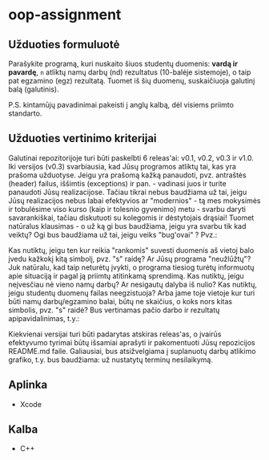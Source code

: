 # oop-assignment

## Užduoties formuluotė
Parašykite programą, kuri nuskaito šiuos studentų duomenis: <strong>vardą ir pavardę</strong>,
`n` atliktų namų darbų (nd) rezultatus (10-balėje sistemoje), o taip pat egzamino (egz) rezultatą.
Tuomet iš šių duomenų, suskaičiuoja galutinį balą (galutinis).

P.S. kintamūjų pavadinimai pakeisti į anglų kalbą, dėl visiems priimto standarto.

## Užduoties vertinimo kriterijai
Galutinai repozitorijoje turi būti paskelbti 6 releas'ai: v0.1, v0.2, v0.3 ir v1.0.
Iki versijos (v0.3) svarbiausia, kad Jūsų programos atliktų tai, kas yra prašoma užduotyse. Jeigu yra prašomą kažką panaudoti, pvz. antraštės (header) failus, iššimtis (exceptions) ir pan. - vadinasi juos ir turite panaudoti Jūsų realizacijose. Tačiau tikrai nebus baudžiama už tai, jeigu Jūsų realizacijos nebus labai efektyvios ar "modernios" - tą mes mokysimės ir tobulėsime viso kurso (kaip ir tolesnio gyvenimo) metu - svarbu daryti savarankiškai, tačiau diskutuoti su kolegomis ir dėstytojais drąsiai!
Tuomet natūralus klausimas - o už ką gi bus baudžiama, jeigu yra svarbu tik kad veiktų? Ogi bus baudžiama už tai, jeigu veiks "bug'ovai" ? Pvz.:

Kas nutiktų, jeigu ten kur reikia "rankomis" suvesti duomenis aš vietoj balo įvedu kažkokį kitą simbolį, pvz. "s" raidę? Ar Jūsų programa "neužlūžtų"? Juk natūralu, kad taip neturėtų įvykti, o programa tiesiog turėtų informuotų apie situaciją ir pagal ją priimtų atitinkamą sprendimą.
Kas nutiktų, jeigu neįvesčiau nė vieno namų darbų? Ar nesigautų dalyba iš nulio?
Kas nutiktų, jeigu studentų duomenų failas neegzistuoja? Arba jame toje vietoje kur turi būti namų darbų/egzamino balai, būtų ne skaičius, o koks nors kitas simbolis, pvz. "s" raidė?
Bus vertinamas pačio darbo ir rezultatų apipavidalinimas, t.y.:

Kiekvienai versijai turi būti padarytas atskiras releas'as, o įvairūs efektyvumo tyrimai būtų išsamiai aprašyti ir pakomentuoti Jūsų repozicijos README.md faile.
Galiausiai, bus atsižvelgiama į suplanuotų darbų atlikimo grafiko, t.y. bus baudžiama: už nustatytų terminų nesilaikymą.

## Aplinka

- Xcode

## Kalba
- C++
